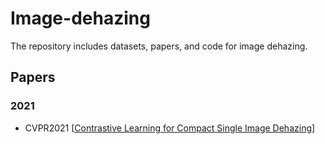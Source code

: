 # Image-dehazing
The repository includes datasets, papers, and code for image dehazing.
## Papers
### 2021
* CVPR2021 [[Contrastive Learning for Compact Single Image Dehazing](https://openaccess.thecvf.com/content/CVPR2021/papers/Wu_Contrastive_Learning_for_Compact_Single_Image_Dehazing_CVPR_2021_paper.pdf)]
